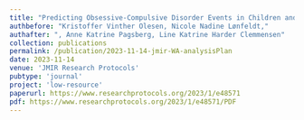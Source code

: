 ```yaml
---
title: "Predicting Obsessive-Compulsive Disorder Events in Children and Adolescents in the Wild Using a Wearable Biosensor (Wrist Angel): Protocol for the Analysis Plan of a Nonrandomized Pilot Study"
authbefore: "Kristoffer Vinther Olesen, Nicole Nadine Lønfeldt,"
authafter: ", Anne Katrine Pagsberg, Line Katrine Harder Clemmensen"
collection: publications
permalink: /publication/2023-11-14-jmir-WA-analysisPlan
date: 2023-11-14
venue: 'JMIR Research Protocols'
pubtype: 'journal'
project: 'low-resource'
paperurl: https://www.researchprotocols.org/2023/1/e48571
pdf: https://www.researchprotocols.org/2023/1/e48571/PDF
---
```

